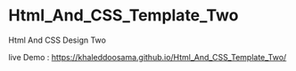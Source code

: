 # Html_And_CSS_Template_Two
Html And CSS Design Two

live Demo : https://khaleddoosama.github.io/Html_And_CSS_Template_Two/
